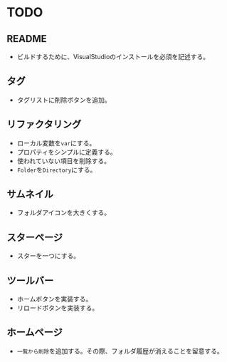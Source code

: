 # TODO
## README
* ビルドするために、VisualStudioのインストールを必須を記述する。
## タグ
* タグリストに削除ボタンを追加。
## リファクタリング 
* ローカル変数を`var`にする。
* プロパティをシンプルに定義する。
* 使われていない項目を削除する。
* `Folder`を`Directory`にする。
## サムネイル
* フォルダアイコンを大きくする。
## スターページ
* スターを一つにする。
## ツールバー
* ホームボタンを実装する。
* リロードボタンを実装する。
## ホームページ
* `一覧から削除`を追加する。その際、フォルダ履歴が消えることを留意する。
